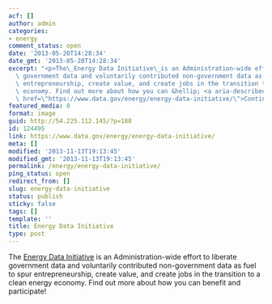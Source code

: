 ```yaml
---
acf: []
author: admin
categories:
- energy
comment_status: open
date: '2013-05-20T14:28:34'
date_gmt: '2013-05-20T14:28:34'
excerpt: "<p>The\_Energy Data Initiative\_is an Administration-wide effort to liberate\
  \ government data and voluntarily contributed non-government data as fuel to spur\
  \ entrepreneurship, create value, and create jobs in the transition to a clean energy\
  \ economy. Find out more about how you can &hellip; <a aria-describedby=\"post-title-124495\"\
  \ href=\"https://www.data.gov/energy/energy-data-initiative/\">Continued</a></p>\n"
featured_media: 0
format: image
guid: http://54.225.112.145/?p=188
id: 124495
link: https://www.data.gov/energy/energy-data-initiative/
meta: []
modified: '2013-11-13T19:13:45'
modified_gmt: '2013-11-13T19:13:45'
permalink: /energy/energy-data-initiative/
ping_status: open
redirect_from: []
slug: energy-data-initiative
status: publish
sticky: false
tags: []
template: ''
title: Energy Data Initiative
type: post
---
```

The [Energy Data Initiative](http://www.whitehouse.gov/blog/2012/05/22/unlocking-power-energy-data) is an Administration-wide effort to liberate government data and voluntarily contributed non-government data as fuel to spur entrepreneurship, create value, and create jobs in the transition to a clean energy economy. Find out more about how you can benefit and participate!


